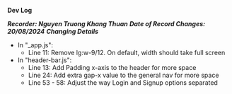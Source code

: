 **Dev Log**

***Recorder: Nguyen Truong Khang Thuan***
***Date of Record Changes: 20/08/2024***
***Changing Details***
- In "_app.js":
    + Line 11: Remove lg:w-9/12. On default, width should take full screen
- In "header-bar.js":
    + Line 13: Add Padding x-axis to the header for more space
    + Line 24: Add extra gap-x value to the general nav for more space
    + Line 53 - 58: Adjust the way Login and Signup options separated
